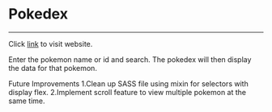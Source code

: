 # Pokedex

---

Click [link](https://relaxed-dijkstra-b481b5.netlify.com) to visit website.

Enter the pokemon name or id and search.
The pokedex will then display the data for that pokemon.

Future Improvements
1.Clean up SASS file using mixin for selectors with display flex.
2.Implement scroll feature to view multiple pokemon at the same time.

